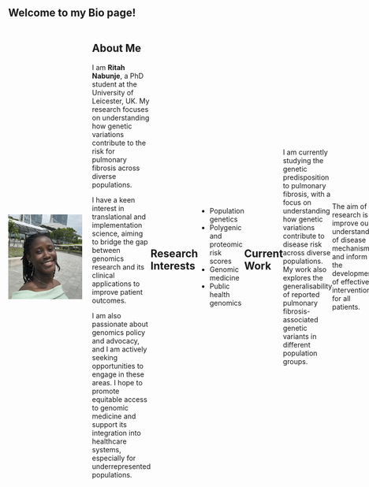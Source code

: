 ## Welcome to my Bio page! 
  
<div style="display: flex; align-items: center;">
  <img src="./profile.jpg" alt="Profile Picture" width="150" style="margin-right: 20px;" />
  
  <div>
  <h2>About Me</h2>
  <p>
    I am <strong>Ritah Nabunje</strong>, a PhD student at the University of Leicester, UK. My research focuses on understanding how genetic variations contribute to the risk for pulmonary fibrosis across diverse populations.
  </p>
  <p>
    I have a keen interest in translational and implementation science, aiming to bridge the gap between genomics research and its clinical applications to improve patient outcomes.
  </p>
  <p>
    I am also passionate about genomics policy and advocacy, and I am actively seeking opportunities to engage in these areas. I hope to promote equitable access to genomic medicine and support its integration into healthcare systems, especially for underrepresented populations.
  </p>
</div>


## Research Interests
- Population genetics
- Polygenic and proteomic risk scores
- Genomic medicine
- Public health genomics

## Current Work
I am currently studying the genetic predisposition to pulmonary fibrosis, with a focus on understanding how genetic variations contribute to disease risk across diverse populations. My work also explores the generalisability of reported pulmonary fibrosis-associated genetic variants in different population groups.  

The aim of my research is to improve our understanding of disease mechanisms and inform the development of effective interventions for all patients. 

## Looking Ahead
In the future, I aim to contribute to global health policy, specifically in integrating genomics into healthcare systems worldwide. I am particularly interested in the translation of genomic research into clinical applications, advocating for equitable access to genomic medicine, and ensuring that underrepresented populations benefit from these advancements.  

I am actively seeking opportunities to engage in genomics policy and advocacy to bridge the gap between research and real-world implementation.

## Contact Me
Feel free to reach out via [rn180@leicester.ac.uk](mailto:rn180@leicester.ac.uk) 

### See more  
[My Research](./research.md)  
[Areas of Interest](./interests.md)
